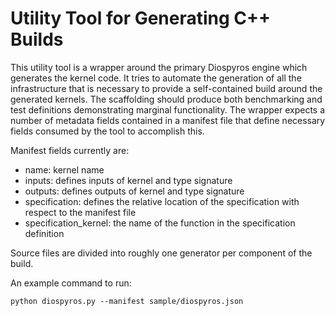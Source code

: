 # Utility Tool for Generating C++ Builds

This utility tool is a wrapper around the primary Diospyros engine which generates the kernel code. It tries to automate the generation of all the infrastructure that is necessary to provide a self-contained build around the generated kernels. The scaffolding should produce both benchmarking and test definitions demonstrating marginal functionality. The wrapper expects a number of metadata fields contained in a manifest file that define necessary fields consumed by the tool to accomplish this.

Manifest fields currently are:
- name: kernel name
- inputs: defines inputs of kernel and type signature
- outputs: defines outputs of kernel and type signature
- specification: defines the relative location of the specification with respect to the manifest file
- specification_kernel: the name of the function in the specification definition

Source files are divided into roughly one generator per component of the build.

An example command to run:
```
python diospyros.py --manifest sample/diospyros.json
```